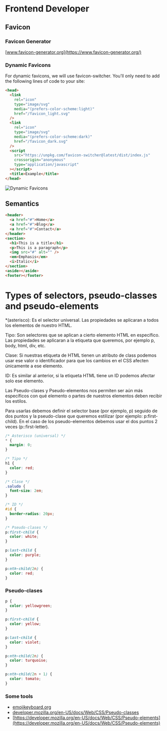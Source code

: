 # Frontend Developer

## Favicon

### Favicon Generator

[www.favicon-generator.org](https://www.favicon-generator.org/)

### Dynamic Favicons

For dynamic favicons, we will use favicon-switcher.
You'll only need to add the following lines of code to your site:

```html
<head>
  <link
    rel="icon"
    type="image/svg"
    media="(prefers-color-scheme:light)"
    href="/favicon_light.svg"
  />
  <link
    rel="icon"
    type="image/svg"
    media="(prefers-color-scheme:dark)"
    href="/favicon_dark.svg"
  />
  <script
    src="https://unpkg.com/favicon-switcher@latest/dist/index.js"
    crossorigin="anonymous"
    type="application/javascript"
  ></script>
  <title>Example</title>
</head>
```

![Dynamic Favicons](https://res.cloudinary.com/practicaldev/image/fetch/s--LPeNe99V--/c_imagga_scale,f_auto,fl_progressive,h_420,q_auto,w_1000/https://dev-to-uploads.s3.amazonaws.com/i/gnyp0jrbbj6hoxzpdq53.png)

## Semantics

```html
<header>
  <a href="#">Home</a>
  <a href="#">Blog</a>
  <a href="#">Contact</a>
</header>
<section>
  <h1>This is a title</h1>
  <p>This is a paragraph</p>
  <img src="#" alt="" />
  <em>Emphasis</em>
  <i>Italic</i>
</section>
<aside></aside>
<footer></footer>
```

# Types of selectors, pseudo-classes and pseudo-elements

\*(asterisco): Es el selector universal. Las propiedades se aplicaran a todos los elementos de nuestro HTML.

Tipo: Son selectores que se aplican a cierto elemento HTML en específico. Las propiedades se aplicaran a la etiqueta que queremos, por ejemplo p, body, html, div, etc.

Clase: Si nuestras etiqueta de HTML tienen un atributo de class podemos usar ese valor o identificador para que los cambios en el CSS afecten únicamente a ese elemento.

ID: Es similar al anterior, si la etiqueta HTML tiene un ID podemos afectar solo ese elemento.

Las Pseudo-clases y Pseudo-elementos nos permiten ser aún más específicos con qué elemento o partes de nuestros elementos deben recibir los estilos.

Para usarlas debemos definir el selector base (por ejemplo, p) seguido de dos puntos y la pseudo-clase que queremos estilizar (por ejemplo: p:first-child). En el caso de los pseudo-elementos debemos usar el dos puntos 2 veces (p::first-letter).

```css
/* Asterisco (universal) */
* {
  margin: 0;
}

/* Tipo */
h1 {
  color: red;
}

/* Clase */
.saludo {
  font-size: 2em;
}

/* ID */
#id {
  border-radius: 20px;
}

/* Pseudo-clases */
p:first-child {
  color: white;
}

p:last-child {
  color: purple;
}

p:nth-child(2n) {
  color: red;
}
```

### Pseudo-clases

```css
p {
  color: yellowgreen;
}

p:first-child {
  color: yellow;
}

p:last-child {
  color: violet;
}

p:nth-child(2n) {
  color: turquoise;
}

p:nth-child(2n + 1) {
  color: tomato;
}
```

### Some tools
- [emojikeyboard.org](https://emojikeyboard.org/)
- [developer.mozilla.org/en-US/docs/Web/CSS/Pseudo-classes](https://developer.mozilla.org/en-US/docs/Web/CSS/Pseudo-classes)
- [https://developer.mozilla.org/en-US/docs/Web/CSS/Pseudo-elements](https://developer.mozilla.org/en-US/docs/Web/CSS/Pseudo-elements)
